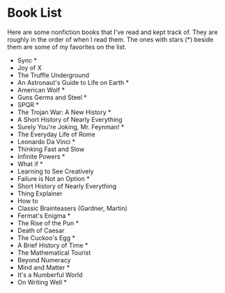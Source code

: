 # Book List

Here are some nonfiction books that I've read and kept track of. They are roughly in the order of when I read them. The ones with stars (*) beside them are some of my favorites on the list.  

- Sync *
- Joy of X
- The Truffle Underground
- An Astronaut's Guide to Life on Earth *
- American Wolf *
- Guns Germs and Steel *
- SPQR *
- The Trojan War: A New History *
- A Short History of Nearly Everything
- Surely You're Joking, Mr. Feynman! *
- The Everyday Life of Rome
- Leonardo Da Vinci  *
- Thinking Fast and Slow
- Infinite Powers *
- What if *
- Learning to See Creatively
- Failure is Not an Option *
- Short History of Nearly Everything
- Thing Explainer
- How to
- Classic Brainteasers (Gardner, Martin)
- Fermat's Enigma *
- The Rise of the Pun *
- Death of Caesar
- The Cuckoo's Egg *
- A Brief History of Time *
- The Mathematical Tourist
- Beyond Numeracy
- Mind and Matter *
- It's a Numberful World
- On Writing Well *